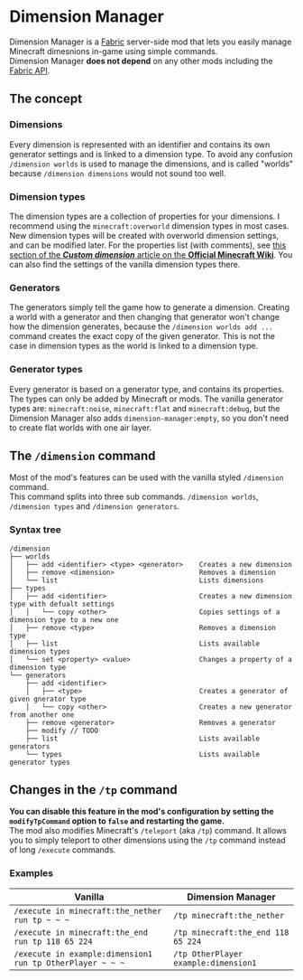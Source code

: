 # Dimension Manager
Dimension Manager is a [Fabric](https://fabricmc.net/) server-side mod that lets you easily manage Minecraft dimesnions in-game using simple commands.  
Dimension Manager **does not depend** on any other mods including the [Fabric API](https://www.curseforge.com/minecraft/mc-mods/fabric-api).  
## The concept
### Dimensions
Every dimension is represented with an identifier and contains its own generator settings and is linked to a dimension type. To avoid any confusion `/dimension worlds` is used to manage the dimensions, and is called "worlds" because `/dimension dimensions` would not sound too well.
### Dimension types
The dimension types are a collection of properties for your dimensions. I recommend using the `minecraft:overworld` dimension types in most cases. New dimension types will be created with overworld dimension settings, and can be modified later. For the properties list (with comments), see [this section of the ***Custom dimension*** article on the **Official Minecraft Wiki**](https://minecraft.gamepedia.com/Custom_dimension#Syntax). You can also find the settings of the vanilla dimension types there.
### Generators
The generators simply tell the game how to generate a dimension. Creating a world with a generator and then changing that generator won't change how the dimension generates, because the `/dimension worlds add ...` command creates the exact copy of the given generator. This is not the case in dimension types as the world is linked to a dimension type.  
### Generator types
Every generator is based on a generator type, and contains its properties. The types can only be added by Minecraft or mods. The vanilla generator types are: `minecraft:noise`, `minecraft:flat` and `minecraft:debug`, but the Dimension Manager also adds `dimension-manager:empty`, so you don't need to create flat worlds with one air layer.
## The `/dimension` command
Most of the mod's features can be used with the vanilla styled `/dimension` command.  
This command splits into three sub commands. `/dimension worlds`, `/dimension types` and `/dimension generators`.
### Syntax tree
```
/dimension
├── worlds
│   ├──	add <identifier> <type> <generator>    Creates a new dimension
│   ├──	remove <dimension>                     Removes a dimension
│   └──	list                                   Lists dimensions
├── types
│   ├──	add <identifier>                       Creates a new dimension type with defualt settings
│   │	└── copy <other>                       Copies settings of a dimension type to a new one
│   ├──	remove <type>                          Removes a dimension type
│   ├──	list                                   Lists available dimension types
│   └──	set <property> <value>                 Changes a property of a dimension type
└── generators
    ├──	add <identifier>
    │   ├── <type>                             Creates a generator of given gnerator type
    │   └── copy <other>                       Creates a new generator from another one
    ├──	remove <generator>                     Removes a generator
    ├──	modify // TODO
    ├──	list                                   Lists available generators
    └──	types                                  Lists available generator types
```
## Changes in the `/tp` command
**You can disable this feature in the mod's configuration by setting the `modifyTpCommand` option to `false` and restarting the game.**  
The mod also modifies Minecraft's `/teleport` (aka `/tp`) command. It allows you to simply teleport to other dimensions using the `/tp` command instead of long `/execute` commands.  
### Examples  
| Vanilla | Dimension Manager  |
|---|---|
| `/execute in minecraft:the_nether run tp ~ ~ ~` | `/tp minecraft:the_nether` |
| `/execute in minecraft:the_end run tp 118 65 224` | `/tp minecraft:the_end 118 65 224` |
| `/execute in example:dimension1 run tp OtherPlayer ~ ~ ~` | `/tp OtherPlayer example:dimension1` |
